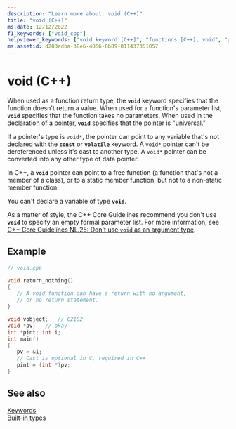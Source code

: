 ```yaml
---
description: "Learn more about: void (C++)"
title: "void (C++)"
ms.date: 12/12/2022
f1_keywords: ["void_cpp"]
helpviewer_keywords: ["void keyword [C++]", "functions [C++], void", "pointers, void"]
ms.assetid: d203edba-38e6-4056-8b89-011437351057
---
```

# void (C++)

When used as a function return type, the **`void`** keyword specifies that the function doesn't return a value. When used for a function's parameter list, **`void`** specifies that the function takes no parameters. When used in the declaration of a pointer, **`void`** specifies that the pointer is "universal."

If a pointer's type is `void*`, the pointer can point to any variable that's not declared with the **`const`** or **`volatile`** keyword. A `void*` pointer can't be dereferenced unless it's cast to another type. A `void*` pointer can be converted into any other type of data pointer.

In C++, a **`void`** pointer can point to a free function (a function that's not a member of a class), or to a static member function, but not to a non-static member function.

You can't declare a variable of type **`void`**.

As a matter of style, the C++ Core Guidelines recommend you don't use **`void`** to specify an empty formal parameter list. For more information, see [C++ Core Guidelines NL.25: Don't use `void` as an argument type](https://github.com/isocpp/CppCoreGuidelines/blob/master/CppCoreGuidelines.md#nl25-dont-use-void-as-an-argument-type).

## Example

```cpp
// void.cpp

void return_nothing()
{
   // A void function can have a return with no argument,
   // or no return statement.
}

void vobject;   // C2182
void *pv;   // okay
int *pint; int i;
int main()
{
   pv = &i;
   // Cast is optional in C, required in C++
   pint = (int *)pv;
}
```

## See also

[Keywords](../cpp/keywords-cpp.md)\
[Built-in types](../cpp/fundamental-types-cpp.md)
